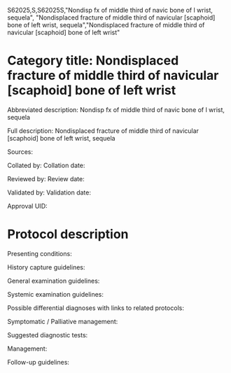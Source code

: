 S62025,S,S62025S,"Nondisp fx of middle third of navic bone of l wrist, sequela", "Nondisplaced fracture of middle third of navicular [scaphoid] bone of left wrist, sequela","Nondisplaced fracture of middle third of navicular [scaphoid] bone of left wrist"
# Category title: Nondisplaced fracture of middle third of navicular [scaphoid] bone of left wrist

Abbreviated description: Nondisp fx of middle third of navic bone of l wrist, sequela

Full description: Nondisplaced fracture of middle third of navicular [scaphoid] bone of left wrist, sequela

Sources:

Collated by:
Collation date:

Reviewed by:
Review date:

Validated by:
Validation date:

Approval UID:

# Protocol description

Presenting conditions:

History capture guidelines:

General examination guidelines:

Systemic examination guidelines:

Possible differential diagnoses with links to related protocols:

Symptomatic / Palliative management:

Suggested diagnostic tests:

Management:

Follow-up guidelines:
